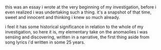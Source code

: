 this was an essay i wrote at the very beginning of my investigation, before i even realized i was undertaking such a thing.  it's a snapshot of that time, sweet and innocent and thinking i knew so much already.  

i feel it has some historical significance in relation to the whole of my investigation, so here it is, my elementary take on the anomaolies i was sensing and discovering, written in a narrative, the first thing aside from song lyrics i'd written in some 25 years.
